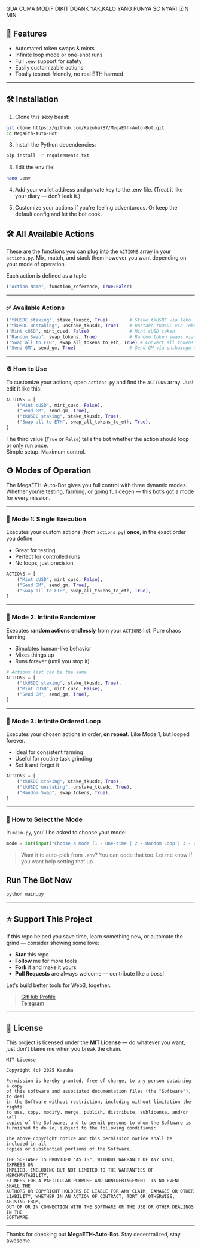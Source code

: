 GUA CUMA MODIF DIKIT DOANK YAK,KALO YANG PUNYA SC NYARI IZIN MIN

## 🚀 Features
- Automated token swaps & mints  
- Infinite loop mode or one-shot runs  
- Full `.env` support for safety  
- Easily customizable actions  
- Totally testnet-friendly, no real ETH harmed

---

## 🛠️ Installation

1. Clone this sexy beast:
 ```bash
 git clone https://github.com/Kazuha787/MegaEth-Auto-Bot.git
 cd MegaEth-Auto-Bot
   ```

3. Install the Python dependencies:
```sh
pip install -r requirements.txt
```

3. Edit  the env file:
```sh
nano .env
```

4. Add your wallet address and private key to the .env file.
(Treat it like your diary — don’t leak it.)


5. Customize your actions if you're feeling adventurous. Or keep the default config and let the bot cook.

## 🛠️ All Available Actions

These are the functions you can plug into the `ACTIONS` array in your `actions.py`. Mix, match, and stack them however you want depending on your mode of operation.

Each action is defined as a tuple:
```python
("Action Name", function_reference, True/False)
```

---

### ✅ Available Actions

```python
("tkUSDC staking", stake_tkusdc, True)        # Stake tkUSDC via Teko  
("tkUSDC unstaking", unstake_tkusdc, True)    # Unstake tkUSDC via Teko  
("Mint cUSD", mint_cusd, False)               # Mint cUSD token  
("Random Swap", swap_tokens, True)            # Random token swaps via gte  
("Swap all to ETH", swap_all_tokens_to_eth, True) # Convert all tokens to ETH  
("Send GM", send_gm, True)                    # Send GM via onchaingm (once every 24h)  
```

---

### ⚙️ How to Use

To customize your actions, open `actions.py` and find the `ACTIONS` array. Just edit it like this:

```python
ACTIONS = [
    ("Mint cUSD", mint_cusd, False),
    ("Send GM", send_gm, True),
    ("tkUSDC staking", stake_tkusdc, True),
    ("Swap all to ETH", swap_all_tokens_to_eth, True),
]
```

The third value (`True` or `False`) tells the bot whether the action should loop or only run once.  
Simple setup. Maximum control.

## ⚙️ Modes of Operation

The MegaETH-Auto-Bot gives you full control with three dynamic modes. Whether you're testing, farming, or going full degen — this bot’s got a mode for every mission.

---

### 🔹 Mode 1: Single Execution  
Executes your custom actions (from `actions.py`) **once**, in the exact order you define.

- Great for testing  
- Perfect for controlled runs  
- No loops, just precision

```python
ACTIONS = [
    ("Mint cUSD", mint_cusd, False),
    ("Send GM", send_gm, True),
    ("Swap all to ETH", swap_all_tokens_to_eth, True),
]
```

---

### 🔸 Mode 2: Infinite Randomizer  
Executes **random actions endlessly** from your `ACTIONS` list. Pure chaos farming.

- Simulates human-like behavior  
- Mixes things up  
- Runs forever (until you stop it)

```python
# Actions list can be the same
ACTIONS = [
    ("tkUSDC staking", stake_tkusdc, True),
    ("Mint cUSD", mint_cusd, False),
    ("Send GM", send_gm, True),
]
```

---

### 🔹 Mode 3: Infinite Ordered Loop  
Executes your chosen actions in order, **on repeat**. Like Mode 1, but looped forever.

- Ideal for consistent farming  
- Useful for routine task grinding  
- Set it and forget it

```python
ACTIONS = [
    ("tkUSDC staking", stake_tkusdc, True),
    ("tkUSDC unstaking", unstake_tkusdc, True),
    ("Random Swap", swap_tokens, True),
]
```

---

### 🧠 How to Select the Mode

In `main.py`, you'll be asked to choose your mode:

```python
mode = int(input("Choose a mode (1 - One-time | 2 - Random Loop | 3 - Ordered Loop): "))
```

> Want it to auto-pick from `.env`? You can code that too. Let me know if you want help setting that up.
>
## Run The Bot Now 
```sh
python main.py
```

---

## ⭐ Support This Project

If this repo helped you save time, learn something new, or automate the grind — consider showing some love:

- **Star** this repo  
- **Follow** me for more tools  
- **Fork** it and make it yours  
- **Pull Requests** are always welcome — contribute like a boss!

Let's build better tools for Web3, together.

> [GitHub Profile](https://github.com/Kazuha787)  
> [Telegram](https://t.me/Offical_Im_kazuha)

---

## 📄 License

This project is licensed under the **MIT License** — do whatever you want, just don’t blame me when you break the chain.

```
MIT License

Copyright (c) 2025 Kazuha

Permission is hereby granted, free of charge, to any person obtaining a copy
of this software and associated documentation files (the "Software"), to deal
in the Software without restriction, including without limitation the rights  
to use, copy, modify, merge, publish, distribute, sublicense, and/or sell  
copies of the Software, and to permit persons to whom the Software is  
furnished to do so, subject to the following conditions:

The above copyright notice and this permission notice shall be included in all  
copies or substantial portions of the Software.

THE SOFTWARE IS PROVIDED "AS IS", WITHOUT WARRANTY OF ANY KIND, EXPRESS OR  
IMPLIED, INCLUDING BUT NOT LIMITED TO THE WARRANTIES OF MERCHANTABILITY,  
FITNESS FOR A PARTICULAR PURPOSE AND NONINFRINGEMENT. IN NO EVENT SHALL THE  
AUTHORS OR COPYRIGHT HOLDERS BE LIABLE FOR ANY CLAIM, DAMAGES OR OTHER  
LIABILITY, WHETHER IN AN ACTION OF CONTRACT, TORT OR OTHERWISE, ARISING FROM,  
OUT OF OR IN CONNECTION WITH THE SOFTWARE OR THE USE OR OTHER DEALINGS IN THE  
SOFTWARE.
```

---

Thanks for checking out **MegaETH-Auto-Bot**. Stay decentralized, stay awesome.
